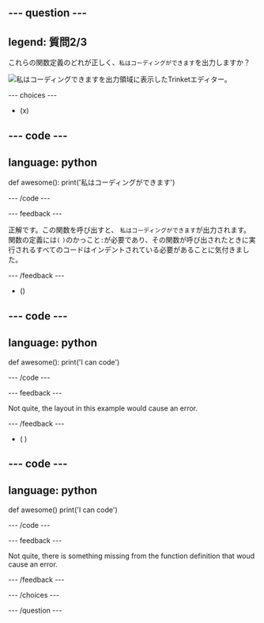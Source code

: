 
--- question ---
---
legend: 質問2/3
---

これらの関数定義のどれが正しく、`私はコーディングができます`を出力しますか？

![<code>私はコーディングできます</code>を出力領域に表示したTrinketエディター。](images/quiz2.png)

--- choices ---

- (x)

--- code ---
---
language: python
---

def awesome(): print('私はコーディングができます')

--- /code ---

 --- feedback ---

正解です。この関数を呼び出すと、 `私はコーディングができます`が出力されます。 関数の定義には`(` `)`のかっこと`:`が必要であり、その関数が呼び出されたときに実行されるすべてのコードはインデントされている必要があることに気付きました。

 --- /feedback ---

- ()

--- code ---
---
language: python
---

def awesome(): print('I can code')

--- /code ---

 --- feedback ---

 Not quite, the layout in this example would cause an error.

 --- /feedback ---

- ( )

--- code ---
---
language: python
---

def awesome() print('I can code')

--- /code ---

 --- feedback ---

Not quite, there is something missing from the function definition that woud cause an error.

 --- /feedback ---

--- /choices ---

--- /question ---
